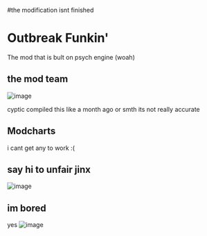 #the modification isnt finished

# Outbreak Funkin'
The mod that is bult on psych engine (woah)

## the mod team
![image](https://user-images.githubusercontent.com/89538185/159105725-2e38ecb3-1cb1-4d54-999e-cb0ebb1f058c.png)

cyptic compiled this like a month ago or smth its not really accurate


## Modcharts
i cant get any to work :(

## say hi to unfair jinx
![image](https://user-images.githubusercontent.com/89538185/159105598-30e3e385-e69a-4e12-a8ad-10f968baecc0.png)

## im bored
yes ![image](https://user-images.githubusercontent.com/89538185/159105548-b82ac04c-ef21-4209-86dc-8ce19a65ab28.png)
